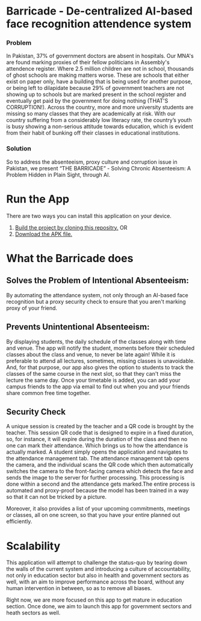 # Barricade - De-centralized AI-based face recognition attendence system

### Problem
In Pakistan, 37% of government doctors are absent in hospitals. Our MNA's are found marking proxies of their fellow politicians in Assembly's attendence register.
Where 2.5 million children are not in school, thousands of ghost schools are making matters worse. These are schools that either exist on paper only, have a building that is being used for another purpose, or being left to dilapidate because 29% of government teachers are not showing up to schools but are marked present in the school register and eventually get paid by the government for doing nothing (THAT'S CORRUPTION!).
Across the country, more and more university students are missing so many classes that they are academically at risk. With our country suffering from a considerably low literacy rate, the country’s youth is busy showing a non-serious attitude towards education, which is evident from their habit of bunking off their classes in educational institutions.

### Solution 
So to address the absenteeism, proxy culture and corruption issue in Pakistan, we present “THE BARRICADE” - Solving Chronic Absenteeism: A Problem Hidden in Plain Sight, through AI.

# Run the App
There are two ways you can install this application on your device.

1. [Build the project by cloning this repositry.](https://github.com/Velocity-Barricade/mobile) OR
2. [Download the APK file.]()

# What the Barricade does
## Solves the Problem of Intentional Absenteeism:
By automating the attendance system, not only through an AI-based face recognition but a proxy security check to ensure that you aren't marking proxy of your friend. 
## Prevents Unintentional Absenteeism:
By displaying students, the daily schedule of the classes along with time and venue. The app will notify the student, moments before their scheduled classes about the class and venue, to never be late again! While it is preferable to attend all lectures, sometimes, missing classes is unavoidable. And, for that purpose, our app also gives the option to students to track the classes of the same course in the next slot, so that they can't miss the lecture the same day. Once your timetable is added, you can add your campus friends to the app via email to find out when you and your friends share common free time together.
## Security Check
A unique session is created by the teacher and a QR code is brought by the teacher. This session QR code that is designed to expire in a fixed duration, so, for instance, it will expire during the duration of the class and then no one can mark their attendance. Which brings us to how the attendance is actually marked. A student simply opens the application and navigates to the attendance management tab. The attendance management tab opens the camera, and the individual scans the QR code which then automatically switches the camera to the front-facing camera which detects the face and sends the image to the server for further processing. This processing is done within a second and the attendance gets marked.The entire process is automated and proxy-proof because the model has been trained in a way so that it can not be tricked by a picture.  

Moreover, it also provides a list of your upcoming commitments, meetings or classes, all on one screen, so that you have your entire planned out efficiently.

# Scalability
This application will attempt to challenge the status-quo by tearing down the walls of the current system and introducing a culture of accountability, not only in education sector but also in health and government sectors as well, with an aim to improve performance across the board, without any human intervention in between, so as to remove all biases.

Right now, we are more focused on this app to get mature in education section. Once done, we aim to launch this app for government sectors and heath sectors as well.

